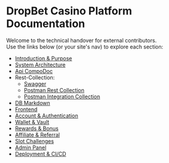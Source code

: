 # DropBet Casino Platform Documentation

Welcome to the technical handover for external contributors.  
Use the links below (or your site's nav) to explore each section:

- [Introduction & Purpose](introduction.md)
- [System Architecture](system-architecture.md)
- [Api CompoDoc](api-docs/index.html)
- Rest-Collection:
  - [Swagger](https://api.dropbet-stage.com/swagger/#/)
  - [Postman Rest Collection](https://github.com/Evo-verse/Dropbet.com/blob/main/docs/postman-collections/Dropbet-rest-api.postman_collection.json)
  - [Postman Integration Collection](https://github.com/Evo-verse/Dropbet.com/blob/main/docs/postman-collections/Dropbet-integration-api.postman_collection.json)
- [DB Markdown](db-schema-documentation.md)
- [Frontend](frontend.md)
- [Account & Authentication](authentication.md)
- [Wallet & Vault](wallet-vault.md)
- [Rewards & Bonus](rewards-bonus.md)
- [Affiliate & Referral](affiliate-referral.md)
- [Slot Challenges](challenges.md)
- [Admin Panel](admin-panel.md)
- [Deployment & CI/CD](deployment-cicd.md)
